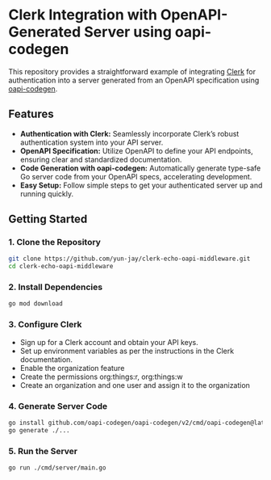 # Clerk Integration with OpenAPI-Generated Server using oapi-codegen

This repository provides a straightforward example of integrating [Clerk](https://clerk.dev/) for authentication into a server generated from an OpenAPI specification using [oapi-codegen](https://github.com/deepmap/oapi-codegen).

## Features

- **Authentication with Clerk:** Seamlessly incorporate Clerk’s robust authentication system into your API server.
- **OpenAPI Specification:** Utilize OpenAPI to define your API endpoints, ensuring clear and standardized documentation.
- **Code Generation with oapi-codegen:** Automatically generate type-safe Go server code from your OpenAPI specs, accelerating development.
- **Easy Setup:** Follow simple steps to get your authenticated server up and running quickly.

## Getting Started

### 1. Clone the Repository

```bash
git clone https://github.com/yun-jay/clerk-echo-oapi-middleware.git
cd clerk-echo-oapi-middleware
```

### 2. Install Dependencies

```bash
go mod download
```

### 3. Configure Clerk

- Sign up for a Clerk account and obtain your API keys.
- Set up environment variables as per the instructions in the Clerk documentation.
- Enable the organization feature
- Create the permissions org:things:r, org:things:w
- Create an organization and one user and assign it to the organization

### 4. Generate Server Code

```bash
go install github.com/oapi-codegen/oapi-codegen/v2/cmd/oapi-codegen@latest
go generate ./...
```

### 5. Run the Server

```bash
go run ./cmd/server/main.go
```
